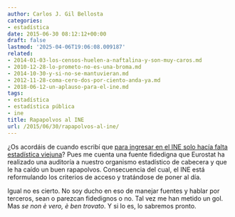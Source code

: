 ```yaml
---
author: Carlos J. Gil Bellosta
categories:
- estadística
date: 2015-06-30 08:12:12+00:00
draft: false
lastmod: '2025-04-06T19:06:08.009187'
related:
- 2014-01-03-los-censos-huelen-a-naftalina-y-son-muy-caros.md
- 2010-12-28-lo-prometo-no-es-una-broma.md
- 2014-10-30-y-si-no-se-mantuvieran.md
- 2012-11-28-coma-cero-dos-por-ciento-anda-ya.md
- 2018-06-12-un-aplauso-para-el-ine.md
tags:
- estadística
- estadística pública
- ine
title: Rapapolvos al INE
url: /2015/06/30/rapapolvos-al-ine/
---
```


¿Os acordáis de cuando escribí que [para ingresar en el INE solo hacía falta estadística viejuna](https://datanalytics.com/2014/08/04/estadistica-viejuna/)? Pues me cuenta una fuente fidedigna que Eurostat ha realizado una auditoría a nuestro organismo estadístico de cabecera y que le ha caído un buen rapapolvos. Consecuencia del cual, el INE está reformulando los criterios de acceso y tratándose de poner al día.

Igual no es cierto. No soy ducho en eso de manejar fuentes y hablar por terceros, sean o parezcan fidedignos o no. Tal vez me han metido un gol. Mas _se non è vero, è ben trovato_. Y si lo es, lo sabremos pronto.